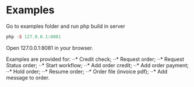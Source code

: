 # Examples

Go to examples folder and run php build in server
```php
php -S 127.0.0.1:8081
```

Open 127.0.0.1:8081 in your browser.

Examples are provided for: 
⋅⋅* Credit check;
⋅⋅* Request order;
⋅⋅* Request Status order;
⋅⋅* Start workflow;
⋅⋅* Add order credit;
⋅⋅* Add order payment;
⋅⋅* Hold order;
⋅⋅* Resume order;
⋅⋅* Order file (invoice pdf);
⋅⋅* Add message to order.